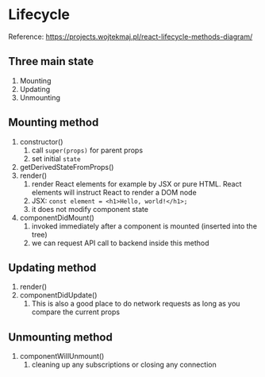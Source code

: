 # Lifecycle

Reference: https://projects.wojtekmaj.pl/react-lifecycle-methods-diagram/

## Three main state
1. Mounting
2. Updating
3. Unmounting

## Mounting method
1. constructor()
    1. call `super(props)` for parent props
    2. set initial `state`
2. getDerivedStateFromProps()
3. render()
    1. render React elements for example by JSX or pure HTML. React elements will instruct React to render a DOM node
    2. JSX: `const element = <h1>Hello, world!</h1>;`
    3. it does not modify component state
4. componentDidMount()
    1. invoked immediately after a component is mounted (inserted into the tree)
    2. we can request API call to backend inside this method
    
## Updating method
1. render()
2. componentDidUpdate()
    1. This is also a good place to do network requests as long as you compare the current props

## Unmounting method
1. componentWillUnmount()
    1. cleaning up any subscriptions or closing any connection
